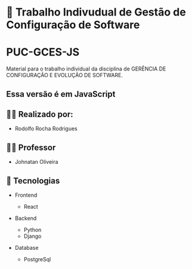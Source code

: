 # 📜 Trabalho Indivudual de Gestão de Configuração de Software

# PUC-GCES-JS
Material para o trabalho individual da disciplina de GERÊNCIA DE CONFIGURAÇÃO E EVOLUÇÃO DE SOFTWARE.

## Essa versão é em JavaScript

## 👨‍💻 Realizado por:

* Rodolfo Rocha Rodrigues

## 👨‍🏫 Professor

* Johnatan Oliveira

## 🤖 Tecnologias
* Frontend
   * React

* Backend
  * Python
  * Django
  
* Database
  * PostgreSql
  
